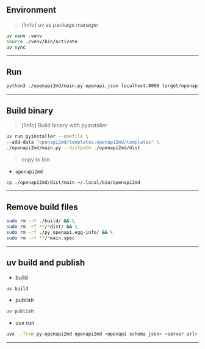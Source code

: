 ## Environment

> [!info] uv as package manager

```bash
uv venv .venv
source ./venv/bin/activate
uv sync
```

---

## Run

```bash
python3 ./openapi2md/main.py openapi.json localhost:8000 target/openapi.md
```

---

## Build binary

> [!info] Build binary with pyinstaller

```bash
uv run pyinstaller --onefile \
--add-data "openapi2md/templates:openapi2md/templates" \
./openapi2md/main.py --distpath ./openapi2md/dist
```

> copy to bin

- `openapi2md`

```bash
cp ./openapi2md/dist/main ~/.local/bin/openapi2md
```

---

## Remove build files

```bash
sudo rm -rf ./build/ && \
sudo rm -rf **/*dist/ && \
sudo rm -rf ./py_openapi.egg-info/ && \
sudo rm -rf **/*main.spec
```

---

## uv build and publish

- build

```bash
uv build
```

- publish

```bash
uv publish
```

- uvx run

```bash
uvx --from py-openapi2md openapi2md <openapi schema json> <server url> <output directory>
```

---
